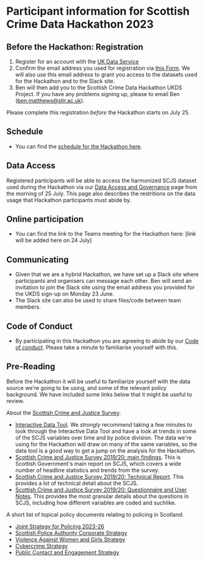 # Participant information for Scottish Crime Data Hackathon 2023

## Before the Hackathon: Registration

1. Register for an account with the [UK Data Service](https://ukdataservice.ac.uk/)
2. Confirm the email address you used for registration via [this Form](https://forms.office.com/e/i1cx5L5cKN). We will also use this email address to grant you access to the datasets used for the Hackathon and to the Slack site.
3. Ben will then add you to the Scottish Crime Data Hackathon UKDS Project. If you have any problems signing up, please to email Ben (ben.matthews@stir.ac.uk).

Please complete this registration *before* the Hackathon starts on July 25.

## Schedule
- You can find the [schedule for the Hackathon here](https://github.com/benmatthewsed/sdch-2023-docs/blob/main/scdh_schedule.md).

## Data Access

Registered participants will be able to access the harmonized SCJS dataset used during the Hackathon via our [Data Access and Governance](https://github.com/benmatthewsed/sdch-2023-docs/blob/main/scdh_governance.md) page from the morning of 25 July. This page also describes the restritions on the data usage that Hackathon participants must abide by.


## Online participation

- You can find the link to the Teams meeting for the Hackathon here: [link will be added here on 24 July]

## Communicating
- Given that we are a hybrid Hackathon, we have set up a Slack site where participants and organisers can message each other. Ben will send an invitation to join the Slack site using the email address you provided for the UKDS sign-up on Monday 23 June.
- The Slack site can also be used to share files/code between team members.


## Code of Conduct
- By participating in this Hackathon you are agreeing to abide by our [Code of conduct](https://github.com/benmatthewsed/sdch-2023-docs/blob/main/code_of_conduct.md). Please take a minute to familiarise yourself with this.
  

## Pre-Reading

Before the Hackathon it will be useful to familiarize yourself with the data source we're going to be using, and some of the relevant policy background. We have included some links below that it might be useful to review.

About the [Scottish Crime and Justice Survey](https://www.gov.scot/collections/scottish-crime-and-justice-survey/):
- [Interactive Data Tool](https://scotland.shinyapps.io/sg-scottish-crime-justice-survey/). We *strongly* recommend taking a few minutes to look through the Interactive Data Tool and have a look at trends in some of the SCJS variables over time and by police division. The data we're using for the Hackathon will draw on many of the same variables, so the data tool is a good way to get a jump on the analysis for the Hackathon.
- [Scottish Crime and Justice Survey 2019/20: main findings](https://www.gov.scot/publications/scottish-crime-justice-survey-2019-20-main-findings/). This is Scottish Government's main report on SCJS, which covers a wide number of headline statistics and trends from the survey.
- [Scottish Crime and Justice Survey 2019/20: Technical Report](https://www.gov.scot/binaries/content/documents/govscot/publications/statistics/2021/02/scottish-crime-and-justice-survey-2019-20-supplementary-documents/documents/scjs-2019-20---technical-report/scjs-2019-20---technical-report/govscot%3Adocument/2019_20%2BSCJS%2B-%2BTechnical%2BReport2.pdf). This provides a lot of technical detail about the SCJS.
- [Scottish Crime and Justice Survey 2019/20: Questionnaire and User Notes](https://www.gov.scot/binaries/content/documents/govscot/publications/statistics/2021/02/scottish-crime-and-justice-survey-2019-20-supplementary-documents/documents/scjs-2019-20---questionnaire/scjs-2019-20---questionnaire/govscot%3Adocument/SCJS%2B2019_20%2B-%2BQuestionnaire.pdf). This provides the most granular details about the questions in SCJS, including how different variables are coded and suchlike.

A short list of topical policy documents relating to policing in Scotland:
- [Joint Strategy for Policing 2023-26](https://www.spa.police.uk/spa-media/m3odwrfe/item-9-design-version-joint-strategy-for-policing-2023-26.pdf)
- [Scottish Police Authority Corporate Strategy](https://www.spa.police.uk/spa-media/piyfodtz/item-8-spa-corporate-strategy.pdf)
- [Violence Against Women and Girls Strategy](https://www.scotland.police.uk/spa-media/ofufdhff/violence-against-women-girls-strategy-v4.pdf)
- [Cybercrime Strategy](https://www.scotland.police.uk/spa-media/msbpuuud/cyber-strategy.pdf)
- [Public Contact and Engagement Strategy](https://www.scotland.police.uk/spa-media/qbyfwwyu/public-contact-and-engagement-strategy.pdf)
